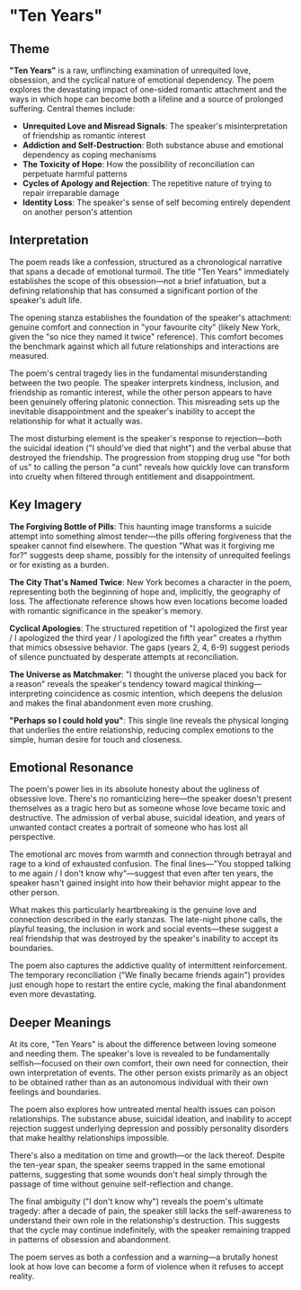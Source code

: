 # "Ten Years"

## Theme

**"Ten Years"** is a raw, unflinching examination of unrequited love, obsession, and the cyclical nature of emotional dependency. The poem explores the devastating impact of one-sided romantic attachment and the ways in which hope can become both a lifeline and a source of prolonged suffering. Central themes include:

- **Unrequited Love and Misread Signals**: The speaker's misinterpretation of friendship as romantic interest
- **Addiction and Self-Destruction**: Both substance abuse and emotional dependency as coping mechanisms
- **The Toxicity of Hope**: How the possibility of reconciliation can perpetuate harmful patterns
- **Cycles of Apology and Rejection**: The repetitive nature of trying to repair irreparable damage
- **Identity Loss**: The speaker's sense of self becoming entirely dependent on another person's attention

## Interpretation

The poem reads like a confession, structured as a chronological narrative that spans a decade of emotional turmoil. The title "Ten Years" immediately establishes the scope of this obsession—not a brief infatuation, but a defining relationship that has consumed a significant portion of the speaker's adult life.

The opening stanza establishes the foundation of the speaker's attachment: genuine comfort and connection in "your favourite city" (likely New York, given the "so nice they named it twice" reference). This comfort becomes the benchmark against which all future relationships and interactions are measured.

The poem's central tragedy lies in the fundamental misunderstanding between the two people. The speaker interprets kindness, inclusion, and friendship as romantic interest, while the other person appears to have been genuinely offering platonic connection. This misreading sets up the inevitable disappointment and the speaker's inability to accept the relationship for what it actually was.

The most disturbing element is the speaker's response to rejection—both the suicidal ideation ("I should've died that night") and the verbal abuse that destroyed the friendship. The progression from stopping drug use "for both of us" to calling the person "a cunt" reveals how quickly love can transform into cruelty when filtered through entitlement and disappointment.

## Key Imagery

**The Forgiving Bottle of Pills**: This haunting image transforms a suicide attempt into something almost tender—the pills offering forgiveness that the speaker cannot find elsewhere. The question "What was it forgiving me for?" suggests deep shame, possibly for the intensity of unrequited feelings or for existing as a burden.

**The City That's Named Twice**: New York becomes a character in the poem, representing both the beginning of hope and, implicitly, the geography of loss. The affectionate reference shows how even locations become loaded with romantic significance in the speaker's memory.

**Cyclical Apologies**: The structured repetition of "I apologized the first year / I apologized the third year / I apologized the fifth year" creates a rhythm that mimics obsessive behavior. The gaps (years 2, 4, 6-9) suggest periods of silence punctuated by desperate attempts at reconciliation.

**The Universe as Matchmaker**: "I thought the universe placed you back for a reason" reveals the speaker's tendency toward magical thinking—interpreting coincidence as cosmic intention, which deepens the delusion and makes the final abandonment even more crushing.

**"Perhaps so I could hold you"**: This single line reveals the physical longing that underlies the entire relationship, reducing complex emotions to the simple, human desire for touch and closeness.

## Emotional Resonance

The poem's power lies in its absolute honesty about the ugliness of obsessive love. There's no romanticizing here—the speaker doesn't present themselves as a tragic hero but as someone whose love became toxic and destructive. The admission of verbal abuse, suicidal ideation, and years of unwanted contact creates a portrait of someone who has lost all perspective.

The emotional arc moves from warmth and connection through betrayal and rage to a kind of exhausted confusion. The final lines—"You stopped talking to me again / I don't know why"—suggest that even after ten years, the speaker hasn't gained insight into how their behavior might appear to the other person.

What makes this particularly heartbreaking is the genuine love and connection described in the early stanzas. The late-night phone calls, the playful teasing, the inclusion in work and social events—these suggest a real friendship that was destroyed by the speaker's inability to accept its boundaries.

The poem also captures the addictive quality of intermittent reinforcement. The temporary reconciliation ("We finally became friends again") provides just enough hope to restart the entire cycle, making the final abandonment even more devastating.

## Deeper Meanings

At its core, "Ten Years" is about the difference between loving someone and needing them. The speaker's love is revealed to be fundamentally selfish—focused on their own comfort, their own need for connection, their own interpretation of events. The other person exists primarily as an object to be obtained rather than as an autonomous individual with their own feelings and boundaries.

The poem also explores how untreated mental health issues can poison relationships. The substance abuse, suicidal ideation, and inability to accept rejection suggest underlying depression and possibly personality disorders that make healthy relationships impossible.

There's also a meditation on time and growth—or the lack thereof. Despite the ten-year span, the speaker seems trapped in the same emotional patterns, suggesting that some wounds don't heal simply through the passage of time without genuine self-reflection and change.

The final ambiguity ("I don't know why") reveals the poem's ultimate tragedy: after a decade of pain, the speaker still lacks the self-awareness to understand their own role in the relationship's destruction. This suggests that the cycle may continue indefinitely, with the speaker remaining trapped in patterns of obsession and abandonment.

The poem serves as both a confession and a warning—a brutally honest look at how love can become a form of violence when it refuses to accept reality.